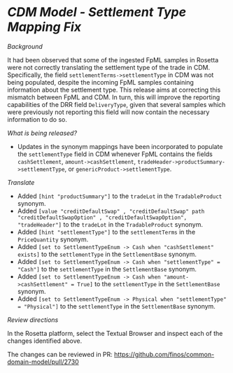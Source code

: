 # _CDM Model - Settlement Type Mapping Fix_

_Background_

It had been observed that some of the ingested FpML samples in Rosetta were not correctly translating the settlement type of the trade in CDM. Specifically, the field `settlementTerms->settlementType` in CDM was not being populated, despite the incoming FpML samples containing information about the settlement type. This release aims at correcting this mismatch between FpML and CDM. In turn, this will improve the reporting capabilities of the DRR field `DeliveryType`, given that several samples which were previously not reporting this field will now contain the necessary information to do so.

_What is being released?_

- Updates in the synonym mappings have been incorporated to populate the `settlementType` field in CDM whenever FpML contains the fields `cashSettlement`, `amount->cashSettlement`, `tradeHeader->productSummary->settlementType`, or `genericProduct->settlementType`.

_Translate_

- Added `[hint "productSummary"]` to the `tradeLot` in the `TradableProduct` synonym.
- Added `[value "creditDefaultSwap" , "creditDefaultSwap" path "creditDefaultSwapOption" , "creditDefaultSwapOption", "tradeHeader"]` to the `tradeLot` in the `TradableProduct` synonym.
- Added `[hint "settlementType"]` to the `settlementTerms` in the `PriceQuantity` synonym.
- Added `[set to SettlementTypeEnum -> Cash when "cashSettlement" exists]` to the `settlementType` in the `SettlementBase` synonym.
- Added `[set to SettlementTypeEnum -> Cash when "settlementType" = "Cash"]` to the `settlementType` in the `SettlementBase` synonym.
- Added `[set to SettlementTypeEnum -> Cash when "amount->cashSettlement" = True]` to the `settlementType` in the `SettlementBase` synonym.
- Added `[set to SettlementTypeEnum -> Physical when "settlementType" = "Physical"]` to the `settlementType` in the `SettlementBase` synonym.

_Review directions_

In the Rosetta platform, select the Textual Browser and inspect each of the changes identified above.

The changes can be reviewed in PR: https://github.com/finos/common-domain-model/pull/2730